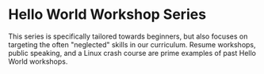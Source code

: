 # Hello World Workshop Series
This series is specifically tailored towards beginners, but also focuses on targeting the often "neglected" skills in our curriculum. Resume workshops, public speaking, and a Linux crash course are prime examples of past Hello World workshops.
